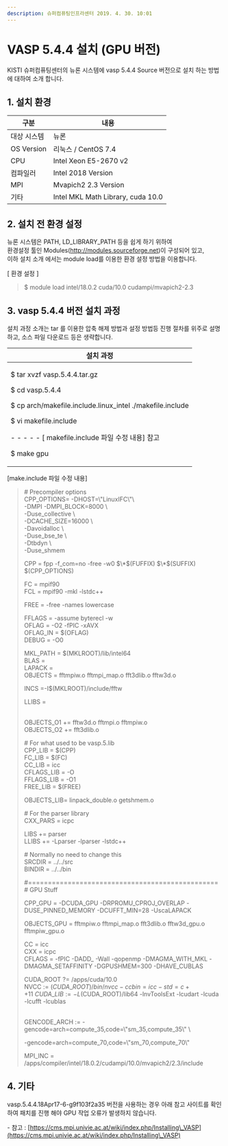 ```yaml
---
description: 슈퍼컴퓨팅인프라센터 2019. 4. 30. 10:01
---
```


# VASP 5.4.4 설치 (GPU 버전)

KISTI 슈퍼컴퓨팅센터의 뉴론 시스템에 vasp 5.4.4 Source 버전으로 설치 하는 방법에 대하여 소개 합니다.



## **1. 설치 환경**

|  **구분**     | **내용**                             |
| ----------- | ---------------------------------- |
|  대상 시스템     |  뉴론                                |
| OS Version  |  리눅스 / CentOS 7.4                  |
|  CPU        |  Intel Xeon E5-2670 v2             |
|  컴파일러       |  Intel 2018 Version                |
|  MPI        |  Mvapich2 2.3 Version              |
|  기타         |  Intel MKL Math Library, cuda 10.0 |



## **2. 설치 전 환경 설정**

&#x20; 뉴론 시스템은 PATH, LD\_LIBRARY\_PATH 등을 쉽게 하기 위하여 \
&#x20; 환경설정 툴인 Modules(http://modules.sourceforge.net)이 구성되어 있고,\
&#x20; 이하 설치 소개 에서는 module load를 이용한 환경 설정 방법을 이용합니다.



\[ 환경 설정 ]

> &#x20;$ module load intel/18.0.2 cuda/10.0 cudampi/mvapich2-2.3

## **3. vasp 5.4.4 버전 설치 과정**

&#x20;설치 과정 소개는 tar 를 이용한 압축 해제 방법과 설정 방법등 진행 절차를 위주로 설명하고, 소스 파일 다운로드 등은 생략합니다. &#x20;

|  **설치 과정**                                                                                                                                                                                                              |
| ----------------------------------------------------------------------------------------------------------------------------------------------------------------------------------------------------------------------- |
| <p>$ tar xvzf vasp.5.4.4.tar.gz</p><p>$ cd vasp.5.4.4</p><p>$ cp arch/makefile.include.linux_intel ./makefile.include</p><p>$ vi makefile.include</p><p> - - - - - [ makefile.include 파일 수정 내용] 참고</p><p>$ make gpu</p> |



\[make.include 파일 수정 내용]

> \# Precompiler options\
> CPP\_OPTIONS= -DHOST=\\"LinuxIFC\\"\\\
> &#x20;            \-DMPI -DMPI\_BLOCK=8000 \\\
> &#x20;            \-Duse\_collective \\\
> &#x20;            \-DCACHE\_SIZE=16000 \\\
> &#x20;            \-Davoidalloc \\\
> &#x20;            \-Duse\_bse\_te \\\
> &#x20;            \-Dtbdyn \\\
> &#x20;            \-Duse\_shmem
>
>
>
> CPP        = fpp -f\_com=no -free -w0  $\*$(FUFFIX) $\*$(SUFFIX) $(CPP\_OPTIONS)
>
>
>
> FC         = mpif90\
> FCL        = mpif90 -mkl -lstdc++
>
>
>
> FREE       = -free -names lowercase
>
>
>
> FFLAGS     = -assume byterecl -w\
> OFLAG      = -O2 -fPIC -xAVX\
> OFLAG\_IN   = $(OFLAG)\
> DEBUG      = -O0
>
> MKL\_PATH   = $(MKLROOT)/lib/intel64\
> BLAS       =\
> LAPACK     =\
> OBJECTS    = fftmpiw.o fftmpi\_map.o fft3dlib.o fftw3d.o
>
> INCS       =-I$(MKLROOT)/include/fftw
>
> LLIBS      =&#x20;
>
> \
> OBJECTS\_O1 += fftw3d.o fftmpi.o fftmpiw.o\
> OBJECTS\_O2 += fft3dlib.o
>
>
>
> \# For what used to be vasp.5.lib\
> CPP\_LIB    = $(CPP)\
> FC\_LIB     = $(FC)\
> CC\_LIB     = icc\
> CFLAGS\_LIB = -O\
> FFLAGS\_LIB = -O1\
> FREE\_LIB   = $(FREE)
>
> OBJECTS\_LIB= linpack\_double.o getshmem.o
>
>
>
> \# For the parser library\
> CXX\_PARS   = icpc
>
> LIBS       += parser\
> LLIBS      += -Lparser -lparser -lstdc++
>
>
>
> \# Normally no need to change this\
> SRCDIR     = ../../src\
> BINDIR     = ../../bin
>
>
>
> \#================================================\
> \# GPU Stuff
>
>
>
> CPP\_GPU    = -DCUDA\_GPU -DRPROMU\_CPROJ\_OVERLAP -DUSE\_PINNED\_MEMORY -DCUFFT\_MIN=28 -UscaLAPACK
>
> OBJECTS\_GPU = fftmpiw.o fftmpi\_map.o fft3dlib.o fftw3d\_gpu.o fftmpiw\_gpu.o
>
> CC         = icc\
> CXX        = icpc\
> CFLAGS     = -fPIC -DADD\_ -Wall -qopenmp -DMAGMA\_WITH\_MKL -DMAGMA\_SETAFFINITY -DGPUSHMEM=300 -DHAVE\_CUBLAS
>
>
>
> CUDA\_ROOT  ?= /apps/cuda/10.0\
> NVCC       := $(CUDA\_ROOT)/bin/nvcc -ccbin=icc -std=c++11\
> CUDA\_LIB   := -L$(CUDA\_ROOT)/lib64 -lnvToolsExt -lcudart -lcuda -lcufft -lcublas
>
> \
> GENCODE\_ARCH    := -gencode=arch=compute\_35,code=\\"sm\_35,compute\_35\\" \\
>
> \-gencode=arch=compute\_70,code=\\"sm\_70,compute\_70\\"
>
>
>
> MPI\_INC    = /apps/compiler/intel/18.0.2/cudampi/10.0/mvapich2/2.3/include



## **4. 기타**

vasp.5.4.4.18Apr17-6-g9f103f2a35 버전을 사용하는 경우 아래 참고 사이트를 확인하여 패치를 진행 해야 GPU 작업 오류가 발생하지 않습니다.



\- 참고 : [https://cms.mpi.univie.ac.at/wiki/index.php/Installing\_VASP](https://cms.mpi.univie.ac.at/wiki/index.php/Installing\_VASP)
